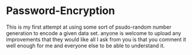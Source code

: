 # Password-Encryption
This is my first attempt at using some sort of psudo-random number generation to encode a given data set.
anyone is welcome to upload any improvements that they would like all I ask from you is that you comment it well enough
for me and everyone else to be able to understand it.
